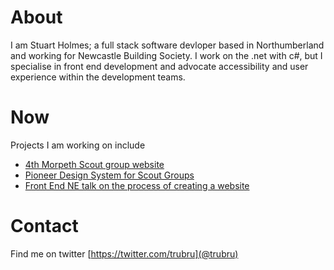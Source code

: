 # About
I am Stuart Holmes; a full stack software devloper based in Northumberland and working for Newcastle Building Society.
I work on the .net with c#, but I specialise in front end development and advocate accessibility and user experience within the development teams.

# Now
Projects I am working on include
- [4th Morpeth Scout group website](http://www.4thmorpethscouts.org.uk)
- [Pioneer Design System for Scout Groups](https://github.com/trubru/Pioneer)
- [Front End NE talk on the process of creating a website](https://frontendne.co.uk/events/2019-08-01)

# Contact
Find me on twitter [https://twitter.com/trubru](@trubru)
